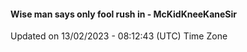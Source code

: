 #### Wise man says only fool rush in - McKidKneeKaneSir
Updated on 13/02/2023 - 08:12:43 (UTC) Time Zone

